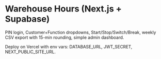 # Warehouse Hours (Next.js + Supabase)

PIN login, Customer+Function dropdowns, Start/Stop/Switch/Break, weekly CSV export with 15-min rounding, simple admin dashboard.

Deploy on Vercel with env vars: DATABASE_URL, JWT_SECRET, NEXT_PUBLIC_SITE_URL.
